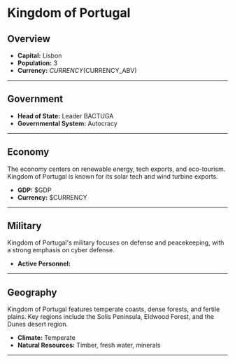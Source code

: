 # Kingdom of Portugal

## Overview

- **Capital:** Lisbon
- **Population:** 3
- **Currency:** $CURRENCY ($CURRENCY_ABV)

---

## Government

- **Head of State:** Leader BACTUGA
- **Governmental System:** Autocracy

---

## Economy
The economy centers on renewable energy, tech exports, and eco-tourism. Kingdom of Portugal is known for its solar tech and wind turbine exports.

- **GDP:** $GDP
- **Currency:** $CURRENCY

---

## Military
Kingdom of Portugal's military focuses on defense and peacekeeping, with a strong emphasis on cyber defense.

- **Active Personnel:** 

---

## Geography
Kingdom of Portugal features temperate coasts, dense forests, and fertile plains. Key regions include the Solis Peninsula, Eldwood Forest, and the Dunes desert region.

- **Climate:** Temperate
- **Natural Resources:** Timber, fresh water, minerals

---